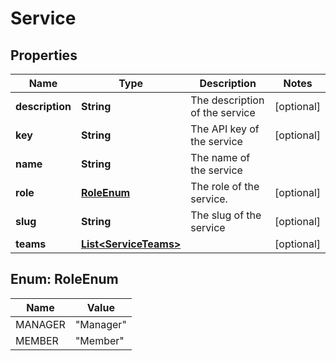 
# Service

## Properties
Name | Type | Description | Notes
------------ | ------------- | ------------- | -------------
**description** | **String** | The description of the service |  [optional]
**key** | **String** | The API key of the service |  [optional]
**name** | **String** | The name of the service | 
**role** | [**RoleEnum**](#RoleEnum) | The role of the service. |  [optional]
**slug** | **String** | The slug of the service |  [optional]
**teams** | [**List&lt;ServiceTeams&gt;**](ServiceTeams.md) |  |  [optional]


<a name="RoleEnum"></a>
## Enum: RoleEnum
Name | Value
---- | -----
MANAGER | &quot;Manager&quot;
MEMBER | &quot;Member&quot;



